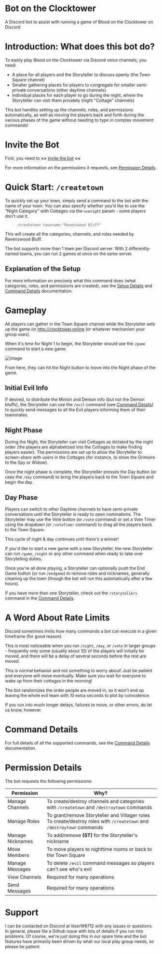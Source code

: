 # Bot on the Clocktower

A Discord bot to assist with running a game of Blood on the Clocktower on Discord

# Introduction: What does this bot do?

To easily play Blood on the Clocktower via Discord voice channels, you need:
* A place for all players and the Storyteller to discuss openly (the Town Square channel)
* Smaller gathering places for players to congregate for smaller semi-private conversations (other daytime channels)
* Individual places for each player to go during the night, where the Storyteller can visit them privately (night "Cottage" channels)

This bot handles setting up the channels, roles, and permissions automatically, as well as moving the players back and forth during the various phases of the game without needing to type in complex movement commands!

# Invite the Bot

First, you need to **\>\>** [invite the bot](https://discord.com/api/oauth2/authorize?client_id=795055055509651456&permissions=419441680&scope=bot) **\<\<**

For more information on the permissions it requests, see [Permission Details](#permission-details).

# Quick Start: `/createtown`

To quickly set up your town, simply send a command to the bot with the name of your town.
You can also specify whether you'd like to use the "Night Category" with Cottages via the `usenight` param - some players don't use it.

> `/createtown townname:"Ravenswood Bluff"`

This will create all the categories, channels, and roles needed by Ravenswood Bluff.

The bot supports more than 1 town per Discord server. With 2 differently-named towns, you can run 2 games at once on the same server.

## Explanation of the Setup

For more information on precisely what this command does (what categories, roles, and permissions are created), see the [Setup Details](SETUP.md) and [Command Details](COMMANDS.md) documentation.

# Gameplay

All players can gather in the Town Square channel while the Storyteller sets up the game on http://clocktower.online (or whatever mechanism your group uses).

When it's time for Night 1 to begin, the Storyteller should use the `/game` command to start a new game.

![image](https://user-images.githubusercontent.com/151635/162874601-a94936c7-de43-4c0b-ad08-6089f67f6dc3.png)

From here, they can hit the Night button to move into the Night phase of the game.

## Initial Evil Info
If desired, to distribute the Minion and Demon info (but not the Demon bluffs), the Storyteller can use the `/evil` command (see [Command Details](COMMANDS.md)) to quickly send messages to all the Evil players informing them of their teammates.

## Night Phase
During the Night, the Storyteller can visit Cottages as dictated by the night order (the players are alphabetized into the Cottages to make finding players easier). The permissions are set up to allow the Storyteller to screen-share with users in the Cottages (for instance, to show the Grimoire to the Spy or Widow).

Once the night phase is complete, the Storyteller presses the Day button (or uses the `/day` command) to bring the players back to the Town Square and begin the day.

## Day Phase
Players can switch to other Daytime channels to have semi-private conversations until the Storyteller is ready to open nominations. The Storyteller may use the Vote button (or `/vote` command) or set a Vote Timer using the dropdown (or `/voteTimer` command) to drag all the players back to the Town Square.

This cycle of night & day continues until there's a winner!

If you'd like to start a new game with a new Storyteller, the new Storyteller can run `/game`, `/night` or any other command when ready to take over Storytelling duties.

Once you're all done playing, a Storyteller can optionally push the End Game button (or run `/endgame`) to remove roles and nicknames, generally cleaning up the town (though the bot will run this automatically after a few hours).

If you have more than one Storyteller, check out the `/storytellers` command in the [Command Details](COMMANDS.md).

# A Word About Rate Limits

Discord sometimes limits how many commands a bot can execute in a given timeframe (for good reason).

This is most noticeable when you run `/night`, `/day`, or `/vote` in larger groups - frequently only some (usually about 10) of the players will initially be moved, and there will be a delay of several seconds before the rest are moved.

This is normal behavior and not something to worry about! Just be patient and everyone will move eventually. Make sure you wait for everyone to wake up from their cottages in the morning!

The bot randomizes the order people are moved in, so it won't end up leaving the whole evil team with 10 extra seconds to plot by coincidence.

If you run into much longer delays, failures to move, or other errors, do let us know, however.

# Command Details

For full details of all the supported commands, see the [Command Details](COMMANDS.md) documentation.

# Permission Details

The bot requests the following permissions:

| Permission | Why? |
| ---------- | ---- |
| Manage Channels | To create/destroy channels and categories with `/createtown` and `/destroytown` commands |
| Manage Roles | To grant/remove Storyteller and Villager roles<br/>To create/destroy roles with `/createtown` and `/destroytown` commands |
| Manage Nicknames | To add/remove **(ST)** for the Storyteller's nickname |
| Move Members | To move players to nighttime rooms or back to the Town Square |
| Manage Messages | To delete `/evil` command messages so players can't see who's evil |
| View Channels | Required for many operations |
| Send Messages | Required for many operations |

# Support

I can be contacted on Discord at lilserf#8712 with any issues or questions.
In general, please file a Github issue with lots of details if you run into problems.
Of course, we're just doing this in our spare time and the bot features have primarily been driven by what our local play group needs, so please be patient.
